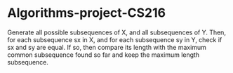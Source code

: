 # Algorithms-project-CS216
Generate all possible subsequences of X, and all subsequences of Y. Then, for each  subsequence sx in X, and for each subsequence sy in Y, check if sx and sy are equal. If so, then  compare its length with the maximum common subsequence found so far and keep the maximum  length subsequence. 
